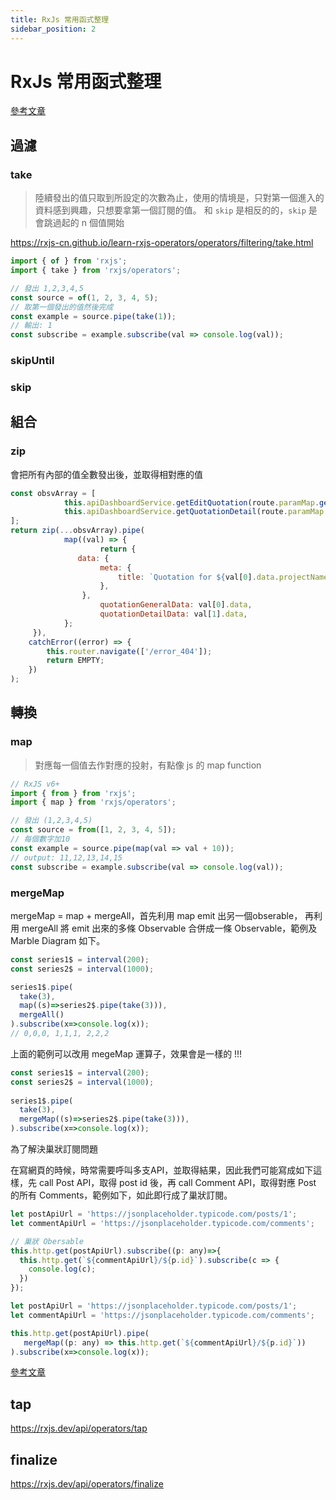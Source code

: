 ```yaml
---
title: RxJs 常用函式整理
sidebar_position: 2
---
```

# RxJs 常用函式整理

[參考文章](https://rxjs-cn.github.io/learn-rxjs-operators/recipes/smartcounter.html)

  ## 過濾

### take

> 陸續發出的值只取到所設定的次數為止，使用的情境是，只對第一個進入的資料感到興趣，只想要拿第一個訂閱的值。
> 和 `skip` 是相反的的，`skip` 是會跳過起的 n 個值開始

https://rxjs-cn.github.io/learn-rxjs-operators/operators/filtering/take.html

```javascript
import { of } from 'rxjs';
import { take } from 'rxjs/operators';

// 發出 1,2,3,4,5
const source = of(1, 2, 3, 4, 5);
// 取第一個發出的值然後完成
const example = source.pipe(take(1));
// 輸出: 1
const subscribe = example.subscribe(val => console.log(val));
```

### skipUntil

### skip 



## 組合

### zip 

會把所有內部的值全數發出後，並取得相對應的值

```javascript
const obsvArray = [
			this.apiDashboardService.getEditQuotation(route.paramMap.get('quotation_id')),
			this.apiDashboardService.getQuotationDetail(route.paramMap.get('quotation_id')),
];
return zip(...obsvArray).pipe(
			map((val) => {
					return {
               data: {
                    meta: {
                        title: `Quotation for ${val[0].data.projectName}`,
                    },
                },
                    quotationGeneralData: val[0].data,
                    quotationDetailData: val[1].data,
            };
     }),
    catchError((error) => {
        this.router.navigate(['/error_404']);
        return EMPTY;
    })
);
```

## 轉換

### map 

> 對應每一個值去作對應的投射，有點像 js 的 map function 

```javascript
// RxJS v6+
import { from } from 'rxjs';
import { map } from 'rxjs/operators';

// 發出 (1,2,3,4,5)
const source = from([1, 2, 3, 4, 5]);
// 每個數字加10
const example = source.pipe(map(val => val + 10));
// output: 11,12,13,14,15
const subscribe = example.subscribe(val => console.log(val));
```

### mergeMap

mergeMap = map + mergeAll，首先利用 map emit 出另一個obserable， 再利用 mergeAll 將 emit 出來的多條 Observable 合併成一條 Observable，範例及 Marble Diagram 如下。

```javascript
const series1$ = interval(200);
const series2$ = interval(1000);

series1$.pipe(
  take(3),
  map((s)=>series2$.pipe(take(3))),
  mergeAll()
).subscribe(x=>console.log(x));
// 0,0,0, 1,1,1, 2,2,2
```

上面的範例可以改用 megeMap 運算子，效果會是一樣的 !!!

```javascript
const series1$ = interval(200);
const series2$ = interval(1000);
    
series1$.pipe(
  take(3),
  mergeMap((s)=>series2$.pipe(take(3))),
).subscribe(x=>console.log(x));
```

為了解決巢狀訂閱問題

在寫網頁的時候，時常需要呼叫多支API，並取得結果，因此我們可能寫成如下這樣，先 call Post API，取得 post id 後，再 call Comment API，取得對應 Post 的所有 Comments，範例如下，如此即行成了巢狀訂閱。

```javascript
let postApiUrl = 'https://jsonplaceholder.typicode.com/posts/1';
let commentApiUrl = 'https://jsonplaceholder.typicode.com/comments';

// 巢狀 Obersable
this.http.get(postApiUrl).subscribe((p: any)=>{
  this.http.get(`${commentApiUrl}/${p.id}`).subscribe(c => {
    console.log(c);
  })
});
```

```javascript
let postApiUrl = 'https://jsonplaceholder.typicode.com/posts/1';
let commentApiUrl = 'https://jsonplaceholder.typicode.com/comments';

this.http.get(postApiUrl).pipe(
   mergeMap((p: any) => this.http.get(`${commentApiUrl}/${p.id}`))
).subscribe(x=>console.log(x));
```

[參考文章](https://medium.com/allen%E7%9A%84%E6%8A%80%E8%A1%93%E7%AD%86%E8%A8%98/rxjs-mergemap-%E7%AD%86%E8%A8%98-b971778cbff4)

### 





## tap

https://rxjs.dev/api/operators/tap



## finalize

https://rxjs.dev/api/operators/finalize
